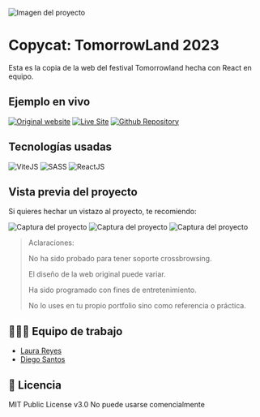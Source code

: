 ![Imagen del proyecto](https://github.com/eduardofierropro/tomorrowland-2023/blob/main/public/assets/home1.png)

# Copycat: TomorrowLand 2023

Esta es la copia de la web del festival Tomorrowland hecha con React en equipo.

## Ejemplo en vivo

[![Original website](https://img.shields.io/static/v1?label=&message=Original%20Site&color=4d94b3&style=for-the-badge)](https://www.tomorrowland.com/en/festival/welcome)
[![Live Site](https://img.shields.io/static/v1?label=&message=Live%20Site&color=6cccb4&style=for-the-badge)](https://tomorrwoland-2023.netlify.app/)
[![Github Repository](https://img.shields.io/static/v1?label=&message=Github%20Repository&color=000000&style=for-the-badge&logo=github&logoColor=white)](https://github.com/eduardofierropro/tomorrowland-2023)

## Tecnologías usadas

![ViteJS](https://img.shields.io/static/v1?label=&message=ViteJS&color=purple&logo=vite&logoColor=white&style=for-the-badge)
![SASS](https://img.shields.io/static/v1?label=&message=SASS&color=CC6699&logo=sass&logoColor=white&style=for-the-badge)
![ReactJS](https://img.shields.io/static/v1?label=&message=reactjs&color=17A1E6&logo=react&logoColor=white&style=for-the-badge)

## Vista previa del proyecto
Si quieres hechar un vistazo al proyecto, te recomiendo:

![Captura del proyecto](https://user-images.githubusercontent.com/118907489/204322965-348bbd4c-6153-4c59-83f4-7e1755909130.png)
![Captura del proyecto](https://user-images.githubusercontent.com/118907489/204323725-d4e7cfcd-21c7-4976-99cf-030641f0fec9.png)
![Captura del proyecto](https://user-images.githubusercontent.com/118907489/204322978-785e6e7c-c4fa-4b20-a849-19003fe1c574.png)

> Aclaraciones:
>
> No ha sido probado para tener soporte crossbrowsing.
>
> El diseño de la web original puede variar.
>
> Ha sido programado con fines de entretenimiento.
>
> No lo uses en tu propio portfolio sino como referencia o práctica.

## 👨🏻‍🏫 Equipo de trabajo
 
* [Laura Reyes](https://github.com/lauritisreyes)
* [Diego Santos](https://github.com/diegantos)

## 📄 Licencia 

MIT Public License v3.0
No puede usarse comencialmente
